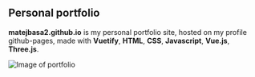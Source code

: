 ## Personal portfolio

**matejbasa2.github.io** is my personal portfolio site, hosted on my profile github-pages, made with **Vuetify**, **HTML**, **CSS**, **Javascript**, **Vue.js**, **Three.js**.

![Image of portfolio]("snippet.png")
